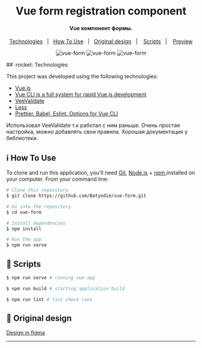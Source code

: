 <h1 align="center">
   Vue form registration component
</h1>

<h4 align="center">
  Vue компонент формы.
</h4>

<p align="center">
  <a href="#rocket-technologies">Technologies</a>&nbsp;&nbsp;&nbsp;|&nbsp;&nbsp;
  <a href="#information_source-how-to-use">How To Use</a>&nbsp;&nbsp;&nbsp;|&nbsp;&nbsp;
  <a href="#eyes-original-design">Original design</a>&nbsp;&nbsp;&nbsp;|&nbsp;
  &nbsp;
  <a href="#pushpin-scripts">Scripts</a>&nbsp;&nbsp;&nbsp;|&nbsp;
   &nbsp;
  <a href="https://vue-form-roan.vercel.app/">Preview</a>
</p>

<p align="center">
<img alt="vue-form" src="https://res.cloudinary.com/pizza-vue/image/upload/v1613464417/6_zmjwxg.png" />
<img alt="vue-form" src="https://res.cloudinary.com/pizza-vue/image/upload/v1613464449/7_sygaar.png" />
<img alt="vue-form" src="https://res.cloudinary.com/pizza-vue/image/upload/v1613464475/8_fxeljw.png" />
</p>
## :rocket: Technologies

This project was developed using the following technologies:

- [Vue.js](https://vuejs.org/)
- [Vue CLI is a full system for rapid Vue.js development](https://cli.vuejs.org/)
- [VeeValidate](https://vee-validate.logaretm.com/v3)
- [Less](http://lesscss.org/)
- [Prettier, Babel, Eslint. Options for Vue CLI](https://cli.vuejs.org/core-plugins/babel.html#vue-cli-plugin-babel)

Использовал VeeValidate т.к работал с ним раньше. Очень простая настройка, можно добавлять свои правила. Хорошая документация у библиотеки.

## :information_source: How To Use

To clone and run this application, you'll need [Git](https://git-scm.com), [Node.js][nodejs] + [npm ](https://www.npmjs.com/) installed on your computer. From your command line:

```bash
# Clone this repository
$ git clone https://github.com/Batyodie/vue-form.git

# Go into the repository
$ cd vue-form

# Install dependencies
$ npm install

# Run the app
$ npm run serve
```

## :pushpin: Scripts

```bash
$ npm run serve # running vue app

$ npm run build # starting application build

$ npm run lint # lint check runs

```

## :eyes: Original design

[Design in figma](https://www.figma.com/file/wWUnQwvRDWBfPx1v1pCAfO/React-Pizza?node-id=0%3A1)

---

[nodejs]: https://nodejs.org/

